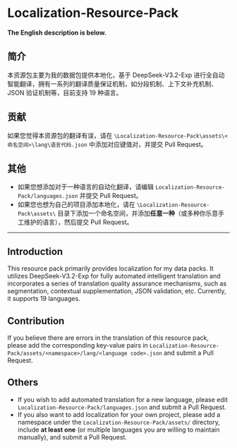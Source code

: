 # Localization-Resource-Pack

**The English description is below.**

## 简介

本资源包主要为我的数据包提供本地化，基于 DeepSeek-V3.2-Exp 进行全自动智能翻译，拥有一系列的翻译质量保证机制，如分段机制、上下文补充机制、JSON 验证机制等，目前支持 19 种语言。

## 贡献

如果您觉得本资源包的翻译有误，请在 `\Localization-Resource-Pack\assets\<命名空间>\lang\语言代码.json` 中添加对应键值对，并提交 Pull Request。

## 其他

- 如果您想添加对于一种语言的自动化翻译，请编辑 `Localization-Resource-Pack/languages.json` 并提交 Pull Request。
- 如果您也想为自己的项目添加本地化，请在 `\Localization-Resource-Pack\assets\` 目录下添加一个命名空间，并添加**任意一种**（或多种你乐意手工维护的语言），然后提交 Pull Request。

---

## Introduction

This resource pack primarily provides localization for my data packs. It utilizes DeepSeek-V3.2-Exp for fully automated intelligent translation and incorporates a series of translation quality assurance mechanisms, such as segmentation, contextual supplementation, JSON validation, etc. Currently, it supports 19 languages.

## Contribution

If you believe there are errors in the translation of this resource pack, please add the corresponding key-value pairs in `Localization-Resource-Pack/assets/<namespace>/lang/<language code>.json` and submit a Pull Request.

## Others

- If you wish to add automated translation for a new language, please edit `Localization-Resource-Pack/languages.json` and submit a Pull Request.
- If you also want to add localization for your own project, please add a namespace under the `Localization-Resource-Pack/assets/` directory, include **at least one** (or multiple languages you are willing to maintain manually), and submit a Pull Request.
